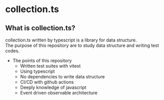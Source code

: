 # collection.ts

## What is collection.ts?

collection.ts written by typescript is a library for data structure.\
The purpose of this repository are to study data structure and writing test codes.

- The points of this repository
  - Written test suites with vitest
  - Using typescript
  - No dependencies to write data structure
  - CI/CD with github actions
  - Deeply knowledge of javascript
  - Event driven observable architecture
